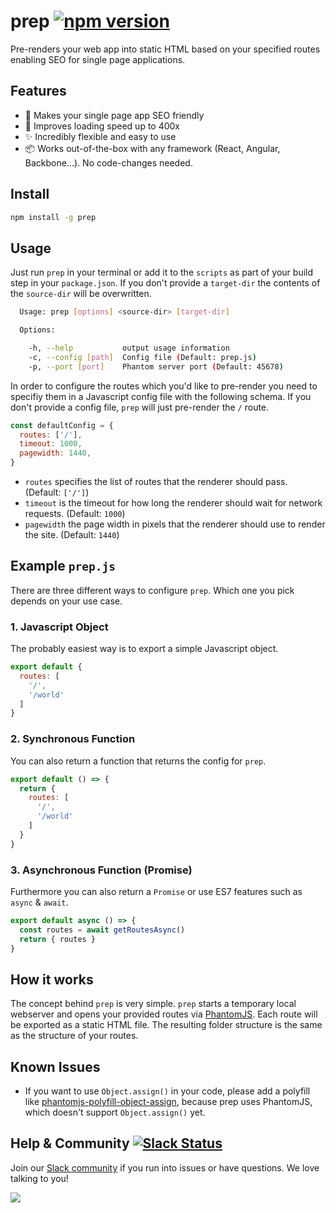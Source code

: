 # prep [![npm version](https://badge.fury.io/js/prep.svg)](https://badge.fury.io/js/prep)

Pre-renders your web app into static HTML based on your specified routes enabling SEO for single page applications.

## Features

* 🔎 Makes your single page app SEO friendly
* 🚀 Improves loading speed up to 400x
* ✨ Incredibly flexible and easy to use 
* 📦 Works out-of-the-box with any framework (React, Angular, Backbone...). No code-changes needed.

## Install

```sh
npm install -g prep
```

## Usage

Just run `prep` in your terminal or add it to the `scripts` as part of your build step in your `package.json`. If you don't provide a `target-dir` the contents of the `source-dir` will be overwritten.

```sh
  Usage: prep [options] <source-dir> [target-dir]

  Options:

    -h, --help           output usage information
    -c, --config [path]  Config file (Default: prep.js)
    -p, --port [port]    Phantom server port (Default: 45678)
```

In order to configure the routes which you'd like to pre-render you need to specifiy them in a Javascript config file with the following schema. If you don't provide a config file, `prep` will just pre-render the `/` route.

```js
const defaultConfig = {
  routes: ['/'],
  timeout: 1000,
  pagewidth: 1440,
}
```

* `routes` specifies the list of routes that the renderer should pass. (Default: `['/']`)
* `timeout` is the timeout for how long the renderer should wait for network requests. (Default: `1000`)
* `pagewidth` the page width in pixels that the renderer should use to render the site. (Default: `1440`)

## Example `prep.js`

There are three different ways to configure `prep`. Which one you pick depends on your use case.

### 1. Javascript Object

The probably easiest way is to export a simple Javascript object.

```js
export default {
  routes: [
    '/',
    '/world'
  ]
}
```

### 2. Synchronous Function

You can also return a function that returns the config for `prep`.

```js
export default () => {
  return {
    routes: [
      '/',
      '/world'
    ]
  }
}
```

### 3. Asynchronous Function (Promise)

Furthermore you can also return a `Promise` or use ES7 features such as `async` & `await`.

```js
export default async () => {
  const routes = await getRoutesAsync()
  return { routes }
}
```

## How it works

The concept behind `prep` is very simple. `prep` starts a temporary local webserver and opens your provided routes via [PhantomJS](http://phantomjs.org/). Each route will be exported as a static HTML file. The resulting folder structure is the same as the structure of your routes.

## Known Issues

 - If you want to use `Object.assign()` in your code, please add a polyfill like [phantomjs-polyfill-object-assign](https://github.com/chuckplantain/phantomjs-polyfill-object-assign), because prep uses PhantomJS, which doesn't support `Object.assign()` yet.


## Help & Community [![Slack Status](https://slack.graph.cool/badge.svg)](https://slack.graph.cool)

Join our [Slack community](http://slack.graph.cool/) if you run into issues or have questions. We love talking to you!

![](http://i.imgur.com/5RHR6Ku.png)
